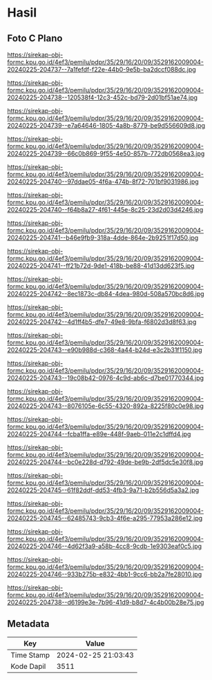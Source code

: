 # Hasil

## Foto C Plano

https://sirekap-obj-formc.kpu.go.id/4ef3/pemilu/pdpr/35/29/16/20/09/3529162009004-20240225-204737--7a1fefdf-f22e-44b0-9e5b-ba2dccf088dc.jpg

https://sirekap-obj-formc.kpu.go.id/4ef3/pemilu/pdpr/35/29/16/20/09/3529162009004-20240225-204738--120538f4-12c3-452c-bd79-2d01bf51ae74.jpg

https://sirekap-obj-formc.kpu.go.id/4ef3/pemilu/pdpr/35/29/16/20/09/3529162009004-20240225-204739--e7a64646-1805-4a8b-8779-be9d556609d8.jpg

https://sirekap-obj-formc.kpu.go.id/4ef3/pemilu/pdpr/35/29/16/20/09/3529162009004-20240225-204739--66c0b869-9f55-4e50-857b-772db0568ea3.jpg

https://sirekap-obj-formc.kpu.go.id/4ef3/pemilu/pdpr/35/29/16/20/09/3529162009004-20240225-204740--97ddae05-4f6a-474b-8f72-701bf9031986.jpg

https://sirekap-obj-formc.kpu.go.id/4ef3/pemilu/pdpr/35/29/16/20/09/3529162009004-20240225-204740--f64b8a27-4f61-445e-8c25-23d2d03d4246.jpg

https://sirekap-obj-formc.kpu.go.id/4ef3/pemilu/pdpr/35/29/16/20/09/3529162009004-20240225-204741--b46e9fb9-318a-4dde-864e-2b9251f17d50.jpg

https://sirekap-obj-formc.kpu.go.id/4ef3/pemilu/pdpr/35/29/16/20/09/3529162009004-20240225-204741--ff21b72d-9de1-418b-be88-41d13dd623f5.jpg

https://sirekap-obj-formc.kpu.go.id/4ef3/pemilu/pdpr/35/29/16/20/09/3529162009004-20240225-204742--8ec1873c-db84-4dea-980d-508a570bc8d6.jpg

https://sirekap-obj-formc.kpu.go.id/4ef3/pemilu/pdpr/35/29/16/20/09/3529162009004-20240225-204742--4d1ff4b5-dfe7-49e8-9bfa-f6802d3d8f63.jpg

https://sirekap-obj-formc.kpu.go.id/4ef3/pemilu/pdpr/35/29/16/20/09/3529162009004-20240225-204743--e90b988d-c368-4a44-b24d-e3c2b31f1150.jpg

https://sirekap-obj-formc.kpu.go.id/4ef3/pemilu/pdpr/35/29/16/20/09/3529162009004-20240225-204743--19c08b42-0976-4c9d-ab6c-d7be01770344.jpg

https://sirekap-obj-formc.kpu.go.id/4ef3/pemilu/pdpr/35/29/16/20/09/3529162009004-20240225-204743--8076105e-6c55-4320-892a-8225f80c0e98.jpg

https://sirekap-obj-formc.kpu.go.id/4ef3/pemilu/pdpr/35/29/16/20/09/3529162009004-20240225-204744--fcba1ffa-e89e-448f-9aeb-011e2c1dffd4.jpg

https://sirekap-obj-formc.kpu.go.id/4ef3/pemilu/pdpr/35/29/16/20/09/3529162009004-20240225-204744--bc0e228d-d792-49de-be9b-2df5dc5e30f8.jpg

https://sirekap-obj-formc.kpu.go.id/4ef3/pemilu/pdpr/35/29/16/20/09/3529162009004-20240225-204745--61f82ddf-dd53-4fb3-9a71-b2b556d5a3a2.jpg

https://sirekap-obj-formc.kpu.go.id/4ef3/pemilu/pdpr/35/29/16/20/09/3529162009004-20240225-204745--62485743-9cb3-4f6e-a295-77953a286e12.jpg

https://sirekap-obj-formc.kpu.go.id/4ef3/pemilu/pdpr/35/29/16/20/09/3529162009004-20240225-204746--4d62f3a9-a58b-4cc8-9cdb-1e9303eaf0c5.jpg

https://sirekap-obj-formc.kpu.go.id/4ef3/pemilu/pdpr/35/29/16/20/09/3529162009004-20240225-204746--933b275b-e832-4bb1-9cc6-bb2a7fe28010.jpg

https://sirekap-obj-formc.kpu.go.id/4ef3/pemilu/pdpr/35/29/16/20/09/3529162009004-20240225-204738--d6199e3e-7b96-41d9-b8d7-4c4b00b28e75.jpg


## Metadata

| Key        | Value               |
| ---------- | ------------------- |
| Time Stamp | 2024-02-25 21:03:43 |
| Kode Dapil | 3511                |




